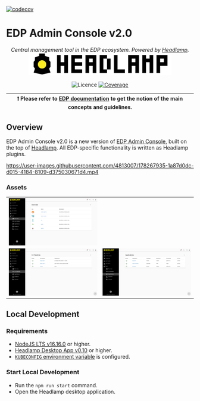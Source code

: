 [![codecov](https://codecov.io/gh/epam/edp-headlamp/branch/master/graph/badge.svg?token=14I4A446VF)](https://codecov.io/gh/epam/edp-headlamp)

# EDP Admin Console v2.0

<p align="center">
    <em>Central management tool in the EDP ecosystem. Powered by <a href="https://github.com/kinvolk/headlamp">Headlamp</a>.</em>
    <a href="https://github.com/kinvolk/headlamp"><img width=384 src="docs/headlamp_light.svg"></a>
</p>
<p align="center">
    <img alt="Licence" src="https://img.shields.io/github/license/epam/edp-headlamp">
    <a href="https://codecov.io/gh/epam/edp-headlamp"><img alt="Coverage" src="https://codecov.io/gh/epam/edp-headlamp/branch/master/graph/badge.svg?token=14I4A446VF"></a>
</p>

| :heavy_exclamation_mark: Please refer to [EDP documentation](https://epam.github.io/edp-install/) to get the notion of the main concepts and guidelines. |
| --- |

## Overview

EDP Admin Console v2.0 is a new version of [EDP Admin Console](https://github.com/epam/edp-admin-console), built on the top of [Headlamp](https://github.com/kinvolk/headlamp). All EDP-specific functionality is written as Headlamp plugins.

https://user-images.githubusercontent.com/4813007/178267935-1a87d0dc-d015-4184-8109-d375030671d4.mp4

### Assets

<table>
    <tr>
        <td>
            <img alt="EDP overview page screenshot" src="docs/assets/headlamp_edp_overview_page.png">
        </td>
    </tr>
    <tr>
        <td>
            <img alt="EDP CD pipelines page screenshot" src="docs/assets/headlamp_edp_cd_pipelines_page.png">
        </td>
        <td>
            <img alt="EDP applications page screenshot" src="docs/assets/headlamp_edp_applications_page.png">
        </td>
    </tr>
</table>

## Local Development

### Requirements

* [NodeJS LTS v16.16.0](https://nodejs.org) or higher.
* [Headlamp Desktop App v0.10](https://kinvolk.github.io/headlamp/docs/latest/installation/desktop) or higher.
* [`KUBECONFIG` environment variable](https://kubernetes.io/docs/concepts/configuration/organize-cluster-access-kubeconfig) is configured.

### Start Local Development

* Run the `npm run start` command.
* Open the Headlamp desktop application.
